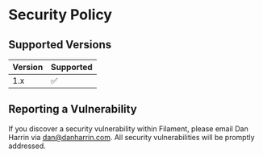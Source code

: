 # Security Policy

## Supported Versions

| Version | Supported |
| ------- | ------------------ |
| 1.x | :white_check_mark: |

## Reporting a Vulnerability

If you discover a security vulnerability within Filament, please email Dan Harrin via [dan@danharrin.com](mailto:dan@danharrin.com). All security vulnerabilities will be promptly addressed.
